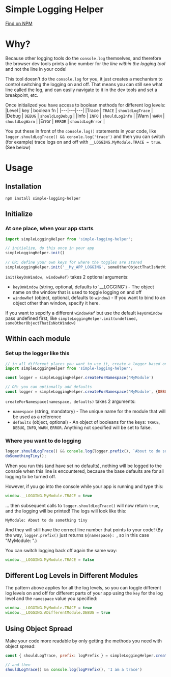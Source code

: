 # Simple Logging Helper

[Find on NPM](https://www.npmjs.com/package/simple-logging-helper)

# Why?
Because other logging tools do the `console.log` themselves, and therefore the browser dev tools prints a line number for the *line within the logging tool* and not the line in your code!

This tool doesn't do the `console.log` for you, it just creates a mechanism to control switching the logging on and off. That means you can still see what line called the log, and can easily navigate to it in the dev tools and set a breakpoint, etc.

Once initialized you have access to boolean methods for different log levels:  
|Level | key | boolean fn |
|---|---|---|
|Trace | `TRACE` | `shouldLogTrace` |
|Debug | `DEBUG` | `shouldLogDebug` |
|Info  | `INFO`  | `shouldLogInfo`  |
|Warn  | `WARN`  | `shouldLogWarn`  |
|Error | `ERROR` | `shouldLogError` |

You put these in front of the `console.log()` statements in your code, like `logger.shouldLogTrace() && console.log('trace')` and then you can switch (for example) trace logs on and off with `__LOGGING.MyModule.TRACE = true`. (See below)


# Usage

## Installation
```
npm install simple-logging-helper
```



## Initialize

### At one place, when your app starts
```javascript
import simpleLoggingHelper from 'simple-logging-helper';

// initialize, do this once in your app
simpleLoggingHelper.init()
  
// OR: define your own keys for where the toggles are stored
simpleLoggingHelper.init('__My_APP_LOGGING', someOtherObjectThatIsNotWindow)
```

`init(keyOnWindow, windowRef)` takes 2 optional arguments:
- `keyOnWindow` (string, optional, defaults to '__LOGGING') - The object name on the window that is used to toggle logging on and off
- `windowRef` (object, optional, defaults to `window`) - If you want to bind to an object other than window, specify it here.

If you want to sepcify a different `windowRef` but use the default `keyOnWindow` pass undefined first, like `simpleLoggingHelper.init(undefined, someOtherObjectThatIsNotWindow)`

## Within each module

### Set up the logger like this
```javascript
// in all different places you want to use it, create a logger based on a namespace
import simpleLoggingHelper from 'simple-logging-helper';

const logger = simpleLoggingHelper.createForNamespace('MyModule')

// OR: you can optionally add defaults
const logger = simpleLoggingHelper.createForNamespace('MyModule', {DEBUG: true, WARN: true})
```

`createForNamespace(namespace, defaults)` takes 2 arguments:
- `namespace` (string, mandatory) - The unique name for the module that will be used as a reference
- `defaults` (object, optional) - An object of booleans for the keys: `TRACE`, `DEBUG`, `INFO`, `WARN`, `ERROR`. Anything not specified will be set to false.

### Where you want to do logging
```javascript
logger.shouldLogTrace() && console.log(logger.prefix(), `About to do something tiny`);
doSomethingTiny();
```

When you run this (and have set no defaults), nothing will be logged to the console when this line is encountered, because the base defaults are for all logging to be turned off.

However, if you go into the console while your app is running and type this:

```javascript
window.__LOGGING.MyModule.TRACE = true
```

... then subsequent calls to `logger.shouldLogTrace()` will now return `true`, and the logging will be printed! The logs will look like this:

```text
MyModule: About to do something tiny
```
And they will still have the correct line number that points to your code! (By the way, `logger.prefix()` just returns `${namespace}: `, so in this case "MyModule: ".)

You can switch logging back off again the same way:
```javascript
window.__LOGGING.MyModule.TRACE = false
```


## Different Log Levels in Different Modules
The pattern above applies for all the log levels, so you can toggle different log levels on and off for different parts of your app using the `key` for the log level and the `namespace` value you specified:

```javascript
window.__LOGGING.MyModule.TRACE = true
window.__LOGGING.ADifferentModule.DEBUG = true
```

## Using Object Spread
Make your code more readable by only getting the methods you need with object spread:
```javascript
const { shouldLogTrace, prefix: logPrefix } = simpleLoggingHelper.createForNamespace('MyModule')

// and then
shouldLogTrace() && console.log(logPrefix(), 'I am a trace')
```    

